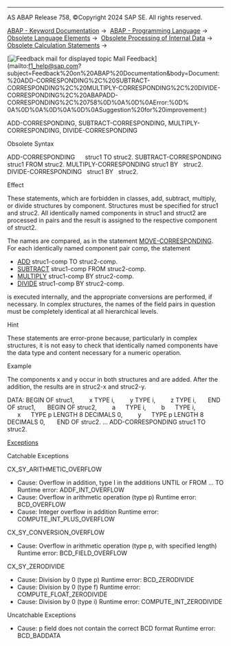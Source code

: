   

* * *

AS ABAP Release 758, ©Copyright 2024 SAP SE. All rights reserved.

[ABAP - Keyword Documentation](https://help.sap.com/doc/abapdocu_latest_index_htm/latest/en-US/abenabap.htm) →  [ABAP - Programming Language](https://help.sap.com/doc/abapdocu_latest_index_htm/latest/en-US/abenabap_reference.htm) →  [Obsolete Language Elements](https://help.sap.com/doc/abapdocu_latest_index_htm/latest/en-US/abenabap_obsolete.htm) →  [Obsolete Processing of Internal Data](https://help.sap.com/doc/abapdocu_latest_index_htm/latest/en-US/abendata_internal_obsolete.htm) →  [Obsolete Calculation Statements](https://help.sap.com/doc/abapdocu_latest_index_htm/latest/en-US/abencomputing_obsolete.htm) → 

 [![](Mail.gif?object=Mail.gif "Feedback mail for displayed topic") Mail Feedback](mailto:f1_help@sap.com?subject=Feedback%20on%20ABAP%20Documentation&body=Document:%20ADD-CORRESPONDING%2C%20SUBTRACT-CORRESPONDING%2C%20MULTIPLY-CORRESPONDING%2C%20DIVIDE-CORRESPONDING%2C%20ABAPADD-CORRESPONDING%2C%20758%0D%0A%0D%0AError:%0D%
0A%0D%0A%0D%0A%0D%0ASuggestion%20for%20improvement:)

ADD-CORRESPONDING, SUBTRACT-CORRESPONDING, MULTIPLY-CORRESPONDING, DIVIDE-CORRESPONDING

Obsolete Syntax

ADD-CORRESPONDING      struc1 TO struc2.
SUBTRACT-CORRESPONDING struc1 FROM struc2.
MULTIPLY-CORRESPONDING struc1 BY   struc2.
DIVIDE-CORRESPONDING   struc1 BY   struc2.

Effect

These statements, which are forbidden in classes, add, subtract, multiply, or divide structures by component. Structures must be specified for struc1 and struc2. All identically named components in struc1 and struct2 are processed in pairs and the result is assigned to the respective component of struct2.

The names are compared, as in the statement [MOVE-CORRESPONDING](https://help.sap.com/doc/abapdocu_latest_index_htm/latest/en-US/abapmove-corresponding.htm). For each identically named component pair comp, the statement

-   [ADD](https://help.sap.com/doc/abapdocu_latest_index_htm/latest/en-US/abapadd.htm) struc1-comp TO struc2-comp.
-   [SUBTRACT](https://help.sap.com/doc/abapdocu_latest_index_htm/latest/en-US/abapadd.htm) struc1-comp FROM struc2-comp.
-   [MULTIPLY](https://help.sap.com/doc/abapdocu_latest_index_htm/latest/en-US/abapadd.htm) struc1-comp BY struc2-comp.
-   [DIVIDE](https://help.sap.com/doc/abapdocu_latest_index_htm/latest/en-US/abapadd.htm) struc1-comp BY struc2-comp.

is executed internally, and the appropriate conversions are performed, if necessary. In complex structures, the names of the field pairs in question must be completely identical at all hierarchical levels.

Hint

These statements are error-prone because, particularly in complex structures, it is not easy to check that identically named components have the data type and content necessary for a numeric operation.

Example

The components x and y occur in both structures and are added. After the addition, the results are in struc2-x and struc2-y.

DATA: BEGIN OF struc1,
        x TYPE i,
        y TYPE i,
        z TYPE i,
      END OF struc1,
      BEGIN OF struc2,
        a      TYPE i,
        b      TYPE i,
        x      TYPE p LENGTH 8 DECIMALS 0,
        y      TYPE p LENGTH 8 DECIMALS 0,
      END OF struc2.
...
ADD-CORRESPONDING struc1 TO struc2.

[Exceptions](https://help.sap.com/doc/abapdocu_latest_index_htm/latest/en-US/abenabap_language_exceptions.htm)

Catchable Exceptions

CX\_SY\_ARITHMETIC\_OVERFLOW

-   Cause: Overflow in addition, type I in the additions UNTIL or FROM ... TO
    Runtime error: ADDF\_INT\_OVERFLOW
-   Cause: Overflow in arithmetic operation (type p)
    Runtime error: BCD\_OVERFLOW
-   Cause: Integer overflow in addition
    Runtime error: COMPUTE\_INT\_PLUS\_OVERFLOW

CX\_SY\_CONVERSION\_OVERFLOW

-   Cause: Overflow in arithmetic operation (type p, with specified length)
    Runtime error: BCD\_FIELD\_OVERFLOW

CX\_SY\_ZERODIVIDE

-   Cause: Division by 0 (type p)
    Runtime error: BCD\_ZERODIVIDE
-   Cause: Division by 0 (type f)
    Runtime error: COMPUTE\_FLOAT\_ZERODIVIDE
-   Cause: Division by 0 (type i)
    Runtime error: COMPUTE\_INT\_ZERODIVIDE

Uncatchable Exceptions

-   Cause: p field does not contain the correct BCD format
    Runtime error: BCD\_BADDATA